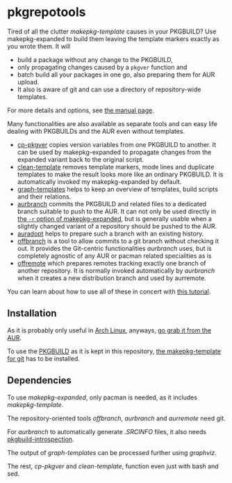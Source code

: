 # pkgrepotools

Tired of all the clutter _makepkg-template_ causes in your PKGBUILD? Use makepkg-expanded to build them leaving the template markers exactly as you wrote them. It will
- build a package without any change to the PKGBUILD,
- only propagating changes caused by a `pkgver` function and
- batch build all your packages in one go, also preparing them for AUR upload.
- It also is aware of git and can use a directory of repository-wide templates.

For more details and options, see [the manual page](makepkg-expanded.md).

Many functionalities are also available as separate tools and can easy life dealing with PKGBUILDs and the AUR even without templates.
- [cp-pkgver](cp-pkgver.md) copies version variables from one PKGBUILD to another. It can be used by makepkg-expanded to propagate changes from the expanded variant back to the original script.
- [clean-template](clean-template.md) removes template markers, mode lines and duplicate templates to make the result looks more like an ordinary PKGBUILD. It is automatically invoked my makepkg-expanded by default.
- [graph-templates](graph-templates.md) helps to keep an overview of templates, build scripts and their relations.
- [aurbranch](aurbranch.md) commits the PKGBUILD and related files to a dedicated branch suitable to push to the AUR. It can not only be used directly in [the `-r` option of makepkg-expanded](makepkg-expanded.md#OPTIONS), but is generally usable when a slightly changed variant of a repository should be pushed to the AUR.
- [auradopt](aurremote.md) helps to prepare such a branch with an existing history.
- [offbranch](offbranch.md) is a tool to allow commits to a git branch without checking it out. It provides the Git-centric functionalities _aurbranch_ uses, but is completely agnostic of any AUR or pacman related specialities as is
- [offremote](offremote.md) which prepares remotes tracking exactly one branch of another repository. It is normally invoked automatically by _aurbranch_ when it creates a new distribution branch and used by aurremote.

You can learn about how to use all of these in concert with [this tutorial](tutorial.md).


## Installation

As it is probably only useful in [Arch Linux](https://archlinux.org/), anyways, [go grab it from the AUR](http://aur.archlinux.org/packages/pkgrepotools-git/).

To use the [PKGBUILD](PKGBUILD) as it is kept in this repository, [the makepkg-template for git](https://github.com/dffischer/git-makepkg-template) has to be installed.


## Dependencies

To use _makepkg-expanded_, only pacman is needed, as it includes _makepkg-template_.

The repository-oriented tools _offbranch_, _aurbranch_ and _aurremote_ need git.

For _aurbranch_ to automatically generate _.SRCINFO_ files, it also needs [pkgbuild-introspection](https://www.archlinux.org/packages/community/any/pkgbuild-introspection/).

The output of _graph-templates_ can be processed further using _graphviz_.

The rest, _cp-pkgver_ and _clean-template_, function even just with bash and sed.
